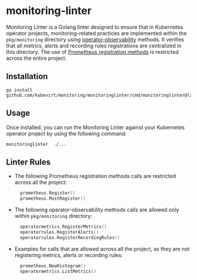 # monitoring-linter

Monitoring Linter is a Golang linter designed to ensure that in Kubernetes operator projects, 
monitoring-related practices are implemented within the `pkg/monitoring` directory using [operator-observability](https://github.com/machadovilaca/operator-observability/tree/main) methods.
It verifies that all metrics, alerts and recording rules registrations are centralized in this directory.
The use of [Prometheus registration methods](https://pkg.go.dev/github.com/prometheus/client_golang/prometheus#Registerer) is restricted across the entire project.

## Installation

```shell
go install github.com/kubevirt/monitoring/monitoringlinter/cmd/monitoringlinter@latest
```

## Usage
Once installed, you can run the Monitoring Linter against your Kubernetes operator project by using the following command:

```shell
monitoringlinter  ./...
```


## Linter Rules

- The following Prometheus registration methods calls are restricted across all the project:
    ```go
      prometheus.Register()
      prometheus.MustRegister()
    ```

- The following operator-observability methods calls are allowed only within `pkg/monitoring` directory:
    ```go
      operatormetrics.RegisterMetrics()
      operatorrules.RegisterAlerts()
      operatorrules.RegisterRecordingRules()
    ```

- Examples for calls that are allowed across all the project, as they are not registering metrics, alerts or recording rules:
    ```go
      prometheus.NewHistogram()
      operatormetrics.ListMetrics()
    ```